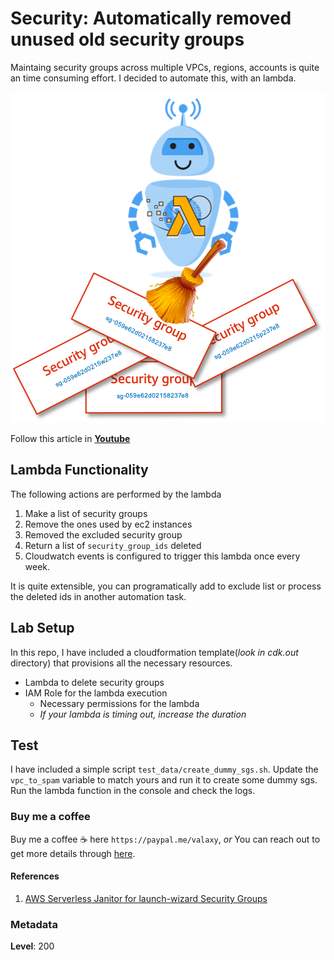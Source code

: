 
# Security: Automatically removed unused old security groups

Maintaing security groups across multiple VPCs, regions, accounts is quite an time consuming effort. I decided to automate this, with an lambda.



![Automatically removed unused old security groups](images/miztiik_automatically_remove_security_groups.png)

Follow this article in **[Youtube](https://youtu.be/MhFlNOdMfRo)**

## Lambda Functionality

The following actions are performed by the lambda

1. Make a list of security groups
1. Remove the ones used by ec2 instances
1. Removed the excluded security group
1. Return a list of `security_group_ids` deleted
1. Cloudwatch events is configured to trigger this lambda once every week.

It is quite extensible, you can programatically add to exclude list or process the deleted ids in another automation task.

## Lab Setup

  In this repo, I have included a cloudformation template(_look in cdk.out_ directory) that provisions all the necessary resources.

- Lambda to delete security groups
- IAM Role for the lambda execution
  - Necessary permissions for the lambda
  - _If your lambda is timing out, increase the duration_

## Test

I have included a simple script `test_data/create_dummy_sgs.sh`. Update the `vpc_to_spam` variable to match yours and run it to create some dummy sgs. Run the lambda function in the console and check the logs.

### Buy me a coffee

Buy me a coffee ☕ here `https://paypal.me/valaxy`, _or_ You can reach out to get more details through [here](https://youtube.com/c/valaxytechnologies/about).

#### References

1. [AWS Serverless Janitor for launch-wizard Security Groups](https://github.com/miztiik/serverless-janitor-for-security-groups)

### Metadata

**Level**: 200
